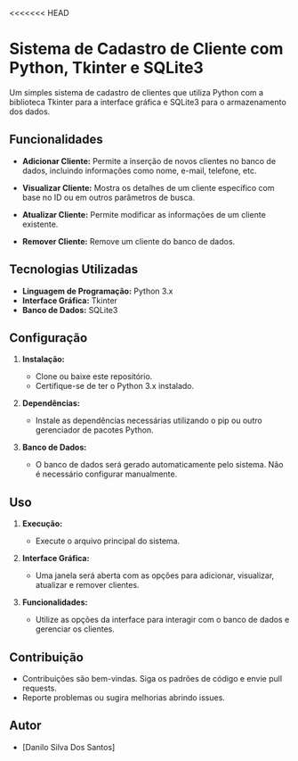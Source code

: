 <<<<<<< HEAD
# Sistema de Cadastro de Cliente com Python, Tkinter e SQLite3

Um simples sistema de cadastro de clientes que utiliza Python com a biblioteca Tkinter para a interface gráfica e SQLite3 para o armazenamento dos dados.

## Funcionalidades

- **Adicionar Cliente:** Permite a inserção de novos clientes no banco de dados, incluindo informações como nome, e-mail, telefone, etc.
  
- **Visualizar Cliente:** Mostra os detalhes de um cliente específico com base no ID ou em outros parâmetros de busca.
  
- **Atualizar Cliente:** Permite modificar as informações de um cliente existente.
  
- **Remover Cliente:** Remove um cliente do banco de dados.

## Tecnologias Utilizadas

- **Linguagem de Programação:** Python 3.x
- **Interface Gráfica:** Tkinter
- **Banco de Dados:** SQLite3

## Configuração

1. **Instalação:**
   - Clone ou baixe este repositório.
   - Certifique-se de ter o Python 3.x instalado.

2. **Dependências:**
   - Instale as dependências necessárias utilizando o pip ou outro gerenciador de pacotes Python.

3. **Banco de Dados:**
   - O banco de dados será gerado automaticamente pelo sistema. Não é necessário configurar manualmente.

## Uso

1. **Execução:**
   - Execute o arquivo principal do sistema.

2. **Interface Gráfica:**
   - Uma janela será aberta com as opções para adicionar, visualizar, atualizar e remover clientes.

3. **Funcionalidades:**
   - Utilize as opções da interface para interagir com o banco de dados e gerenciar os clientes.

## Contribuição

- Contribuições são bem-vindas. Siga os padrões de código e envie pull requests.
- Reporte problemas ou sugira melhorias abrindo issues.

## Autor

- [Danilo Silva Dos Santos]
